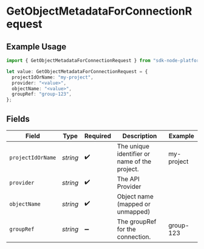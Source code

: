 # GetObjectMetadataForConnectionRequest

## Example Usage

```typescript
import { GetObjectMetadataForConnectionRequest } from "sdk-node-platform/models/operations";

let value: GetObjectMetadataForConnectionRequest = {
  projectIdOrName: "my-project",
  provider: "<value>",
  objectName: "<value>",
  groupRef: "group-123",
};
```

## Fields

| Field                                         | Type                                          | Required                                      | Description                                   | Example                                       |
| --------------------------------------------- | --------------------------------------------- | --------------------------------------------- | --------------------------------------------- | --------------------------------------------- |
| `projectIdOrName`                             | *string*                                      | :heavy_check_mark:                            | The unique identifier or name of the project. | my-project                                    |
| `provider`                                    | *string*                                      | :heavy_check_mark:                            | The API Provider                              |                                               |
| `objectName`                                  | *string*                                      | :heavy_check_mark:                            | Object name (mapped or unmapped)              |                                               |
| `groupRef`                                    | *string*                                      | :heavy_minus_sign:                            | The groupRef for the connection.              | group-123                                     |